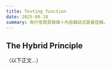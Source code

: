 ```yaml
---
title: Testing function
date: 2025-08-18
summary: 為什麼首頁玻璃＋內容雜誌式是最佳解。
---
```


## The Hybrid Principle

（以下正文…）
